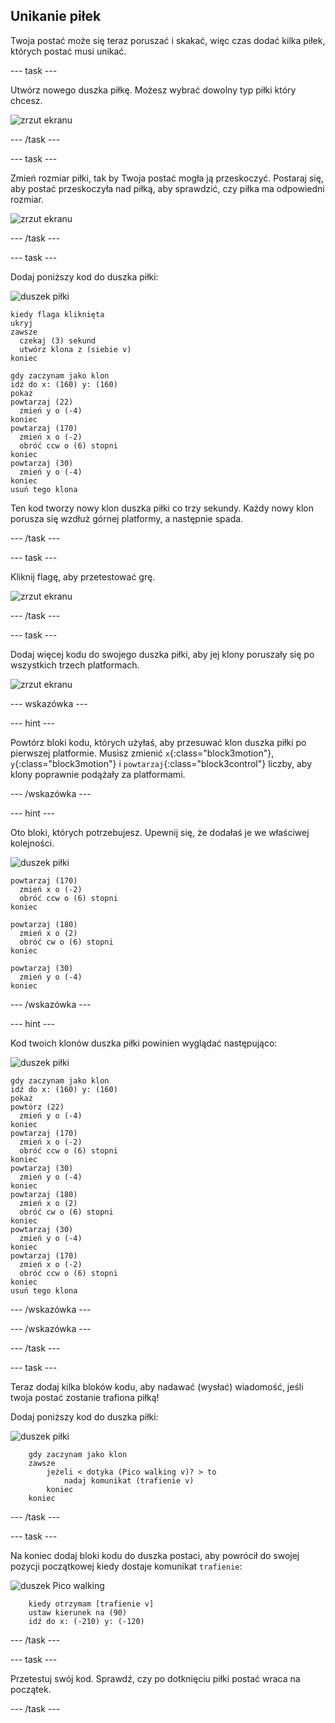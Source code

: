 ## Unikanie piłek

Twoja postać może się teraz poruszać i skakać, więc czas dodać kilka piłek, których postać musi unikać.

\--- task \---

Utwórz nowego duszka piłkę. Możesz wybrać dowolny typ piłki który chcesz.

![zrzut ekranu](images/dodge-balls.png)

\--- /task \---

\--- task \---

Zmień rozmiar piłki, tak by Twoja postać mogła ją przeskoczyć. Postaraj się, aby postać przeskoczyła nad piłką, aby sprawdzić, czy piłka ma odpowiedni rozmiar.

![zrzut ekranu](images/dodge-ball-resize.png)

\--- /task \---

\--- task \---

Dodaj poniższy kod do duszka piłki:

![duszek piłki](images/ball_sprite.png)

```blocks3
kiedy flaga kliknięta
ukryj
zawsze 
  czekaj (3) sekund
  utwórz klona z (siebie v)
koniec
```

```blocks3
gdy zaczynam jako klon
idź do x: (160) y: (160)
pokaż
powtarzaj (22) 
  zmień y o (-4)
koniec
powtarzaj (170) 
  zmień x o (-2)
  obróć ccw o (6) stopni
koniec
powtarzaj (30) 
  zmień y o (-4)
koniec
usuń tego klona
```

Ten kod tworzy nowy klon duszka piłki co trzy sekundy. Każdy nowy klon porusza się wzdłuż górnej platformy, a następnie spada.

\--- /task \---

\--- task \---

Kliknij flagę, aby przetestować grę.

![zrzut ekranu](images/dodge-ball-test.png)

\--- /task \---

\--- task \---

Dodaj więcej kodu do swojego duszka piłki, aby jej klony poruszały się po wszystkich trzech platformach.

![zrzut ekranu](images/dodge-ball-more-motion.png)

\--- wskazówka \---

\--- hint \---

Powtórz bloki kodu, których użyłaś, aby przesuwać klon duszka piłki po pierwszej platformie. Musisz zmienić `x`{:class="block3motion"}, `y`{:class="block3motion"} i `powtarzaj`{:class="block3control"} liczby, aby klony poprawnie podążały za platformami.

\--- /wskazówka \---

\--- hint \---

Oto bloki, których potrzebujesz. Upewnij się, że dodałaś je we właściwej kolejności.

![duszek piłki](images/ball_sprite.png)

```blocks3
powtarzaj (170) 
  zmień x o (-2)
  obróć ccw o (6) stopni
koniec

powtarzaj (180) 
  zmień x o (2)
  obróć cw o (6) stopni
koniec

powtarzaj (30) 
  zmień y o (-4)
koniec
```

\--- /wskazówka \---

\--- hint \---

Kod twoich klonów duszka piłki powinien wyglądać następująco:

![duszek piłki](images/ball_sprite.png)

```blocks3
gdy zaczynam jako klon
idź do x: (160) y: (160)
pokaż
powtórz (22) 
  zmień y o (-4)
koniec
powtarzaj (170) 
  zmień x o (-2)
  obróć ccw o (6) stopni
koniec
powtarzaj (30) 
  zmień y o (-4)
koniec
powtarzaj (180) 
  zmień x o (2)
  obróć cw o (6) stopni
koniec
powtarzaj (30) 
  zmień y o (-4)
koniec
powtarzaj (170) 
  zmień x o (-2)
  obróć ccw o (6) stopni
koniec
usuń tego klona
```

\--- /wskazówka \---

\--- /wskazówka \---

\--- /task \---

\--- task \---

Teraz dodaj kilka bloków kodu, aby nadawać (wysłać) wiadomość, jeśli twoja postać zostanie trafiona piłką!

Dodaj poniższy kod do duszka piłki:

![duszek piłki](images/ball_sprite.png)

```blocks3
    gdy zaczynam jako klon
    zawsze
        jeżeli < dotyka (Pico walking v)? > to
            nadaj komunikat (trafienie v)
        koniec
    koniec
```

\--- /task \---

\--- task \---

Na koniec dodaj bloki kodu do duszka postaci, aby powrócił do swojej pozycji początkowej kiedy dostaje komunikat `trafienie`:

![duszek Pico walking](images/pico_walking_sprite.png)

```blocks3
    kiedy otrzymam [trafienie v]
    ustaw kierunek na (90)
    idź do x: (-210) y: (-120)
```

\--- /task \---

\--- task \---

Przetestuj swój kod. Sprawdź, czy po dotknięciu piłki postać wraca na początek.

\--- /task \---